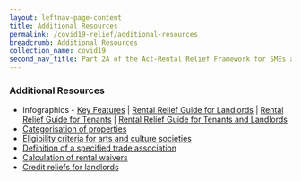 ```yaml
---
layout: leftnav-page-content
title: Additional Resources
permalink: /covid19-relief/additional-resources
breadcrumb: Additional Resources
collection_name: covid19
second_nav_title: Part 2A of the Act-Rental Relief Framework for SMEs and NPOs
---
```


### Additional Resources ###

  * Infographics - [Key Features](/files/1RentalReliefKeyFeatures.pdf) | [Rental Relief Guide for Landlords](/files/2RentalReliefGuideforLandlords.pdf) | [Rental Relief Guide for Tenants](/files/3RentalReliefGuideforTenants.pdf) | [Rental Relief Guide for Tenants and Landlords](/files/4RentalReliefSupportforTenantsLandlords.pdf)
  * [Categorisation of properties](/files/rentalreliefframework/categorisation_of_properties.pdf) <br>
  * [Eligibility criteria for arts and culture societies](/files/rentalreliefframework/eligibility_criteria_for_arts_and_culture_societies.pdf)<br>
  * [Definition of a specified trade association](/files/rentalreliefframework/definition_of_a_specified_trade_association.pdf)<br>
  * [Calculation of rental waivers](/files/rentalreliefframework/calculation_of_rental_waivers.pdf)<br>
  * [Credit reliefs for landlords](/files/rentalreliefframework/credit_reliefs_for_landlords.pdf)<br>

